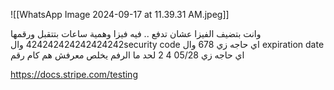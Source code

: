 																																																																																																																																																																																																																																																																																																																																																																																																																																																																																																																																																																																																																																																																																																																																																																																																																																																																																																																																																																																																																																																																																																																																																																																																																																																																																																																																																																																																																																																																																																																																																																																											
![[WhatsApp Image 2024-09-17 at 11.39.31 AM.jpeg]]


وانت بتضيف الفيزا عشان تدفع .. فيه فيزا وهمية ساعات بتتقبل ورقمها 
424242424242424242 
والsecurity code اي حاجه زي 678 وال expiration date اي حاجه زي 05/28
4 2 لحد ما الرفم يخلص معرفش هم كام رقم

https://docs.stripe.com/testing